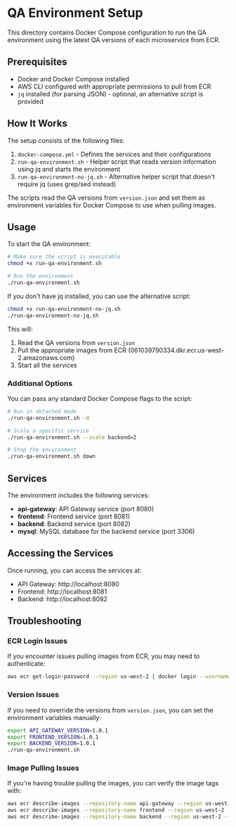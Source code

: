 # QA Environment Setup

This directory contains Docker Compose configuration to run the QA environment using the latest QA versions of each microservice from ECR.

## Prerequisites

- Docker and Docker Compose installed
- AWS CLI configured with appropriate permissions to pull from ECR
- `jq` installed (for parsing JSON) - optional, an alternative script is provided

## How It Works

The setup consists of the following files:

1. `docker-compose.yml` - Defines the services and their configurations
2. `run-qa-environment.sh` - Helper script that reads version information using jq and starts the environment
3. `run-qa-environment-no-jq.sh` - Alternative helper script that doesn't require jq (uses grep/sed instead)

The scripts read the QA versions from `version.json` and set them as environment variables for Docker Compose to use when pulling images.

## Usage

To start the QA environment:

```bash
# Make sure the script is executable
chmod +x run-qa-environment.sh

# Run the environment
./run-qa-environment.sh
```

If you don't have jq installed, you can use the alternative script:

```bash
chmod +x run-qa-environment-no-jq.sh
./run-qa-environment-no-jq.sh
```

This will:

1. Read the QA versions from `version.json`
2. Pull the appropriate images from ECR (061039790334.dkr.ecr.us-west-2.amazonaws.com)
3. Start all the services

### Additional Options

You can pass any standard Docker Compose flags to the script:

```bash
# Run in detached mode
./run-qa-environment.sh -d

# Scale a specific service
./run-qa-environment.sh --scale backend=2

# Stop the environment
./run-qa-environment.sh down
```

## Services

The environment includes the following services:

- **api-gateway**: API Gateway service (port 8080)
- **frontend**: Frontend service (port 8081)
- **backend**: Backend service (port 8082)
- **mysql**: MySQL database for the backend service (port 3306)

## Accessing the Services

Once running, you can access the services at:

- API Gateway: http://localhost:8080
- Frontend: http://localhost:8081
- Backend: http://localhost:8082

## Troubleshooting

### ECR Login Issues

If you encounter issues pulling images from ECR, you may need to authenticate:

```bash
aws ecr get-login-password --region us-west-2 | docker login --username AWS --password-stdin 061039790334.dkr.ecr.us-west-2.amazonaws.com
```

### Version Issues

If you need to override the versions from `version.json`, you can set the environment variables manually:

```bash
export API_GATEWAY_VERSION=1.0.1
export FRONTEND_VERSION=1.0.1
export BACKEND_VERSION=1.0.1
./run-qa-environment.sh
```

### Image Pulling Issues

If you're having trouble pulling the images, you can verify the image tags with:

```bash
aws ecr describe-images --repository-name api-gateway --region us-west-2 --registry-id 061039790334
aws ecr describe-images --repository-name frontend --region us-west-2 --registry-id 061039790334
aws ecr describe-images --repository-name backend --region us-west-2 --registry-id 061039790334
```
